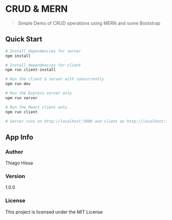 # CRUD & MERN

> Simple Demo of CRUD operations using MERN and some Bootstrap

## Quick Start

``` bash
# Install dependencies for server
npm install

# Install dependencies for client
npm run client-install

# Run the client & server with concurrently
npm run dev

# Run the Express server only
npm run server

# Run the React client only
npm run client

# Server runs on http://localhost:5000 and client on http://localhost:3000
```

## App Info

### Author

Thiago Hissa

### Version

1.0.0

### License

This project is licensed under the MIT License
